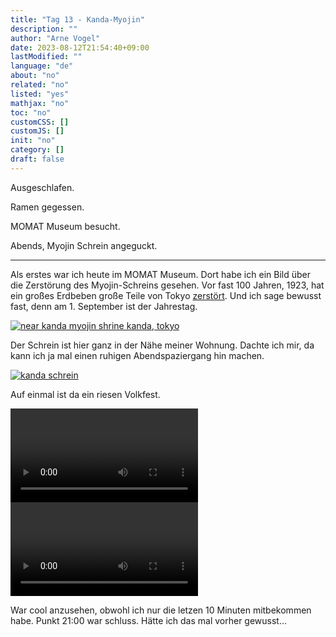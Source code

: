 ```yaml
---
title: "Tag 13 - Kanda-Myojin"
description: ""
author: "Arne Vogel"
date: 2023-08-12T21:54:40+09:00
lastModified: ""
language: "de"
about: "no"
related: "no"
listed: "yes"
mathjax: "no"
toc: "no"
customCSS: []
customJS: []
init: "no"
category: []
draft: false
---
```


Ausgeschlafen.

Ramen gegessen.

MOMAT Museum besucht.

Abends, Myojin Schrein angeguckt.

---

Als erstes war ich heute im MOMAT Museum.
Dort habe ich ein Bild über die Zerstörung des Myojin-Schreins gesehen.
Vor fast 100 Jahren, 1923, hat ein großes Erdbeben große Teile von Tokyo [zerstört](https://de.wikipedia.org/wiki/Gro%C3%9Fes_Kant%C5%8D-Erdbeben_1923).
Und ich sage bewusst fast, denn am 1. September ist der Jahrestag.

[![near kanda myojin shrine kanda, tokyo](kanda-zerstörung-small.jpg)](kanda-zerstörung.jpg)

Der Schrein ist hier ganz in der Nähe meiner Wohnung.
Dachte ich mir, da kann ich ja mal einen ruhigen Abendspaziergang hin machen.

[![kanda schrein](kanda-schrein-small.jpg)](kanda-schrein.jpg)

Auf einmal ist da ein riesen Volkfest.

<video controls src="kanda-shrine.mp4"></video>
<video controls src="kanda-shrine-2.mp4"></video>

War cool anzusehen, obwohl ich nur die letzen 10 Minuten mitbekommen habe.
Punkt 21:00 war schluss.
Hätte ich das mal vorher gewusst...
